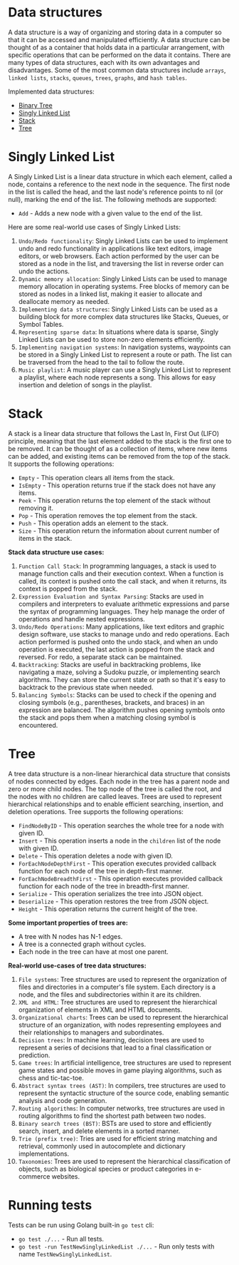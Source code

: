# Data structures

A data structure is a way of organizing and storing data in a computer so that it can be accessed and manipulated
efficiently. A data structure can be thought of as a container that holds data in a particular arrangement, with
specific operations that can be performed on the data it contains. There are many types of data structures, each with
its own advantages and disadvantages. Some of the most common data structures
include `arrays`, `linked lists`, `stacks`, `queues`, `trees`, `graphs`, and `hash tables`.

Implemented data structures:

- [Binary Tree](binary_tree.go)
- [Singly Linked List](singly_linked_list.go)
- [Stack](stack.go)
- [Tree](tree.go)

# Singly Linked List

A Singly Linked List is a linear data structure in which each element, called a node, contains a reference to the next
node in the sequence. The first node in the list is called the head, and the last node's reference points to nil (or
null), marking the end of the list. The following methods are supported:

- `Add` - Adds a new node with a given value to the end of the list.

Here are some real-world use cases of Singly Linked Lists:

1. `Undo/Redo functionality`: Singly Linked Lists can be used to implement undo and redo functionality in applications
   like text editors, image editors, or web browsers. Each action performed by the user can be stored as a node in the
   list, and traversing the list in reverse order can undo the actions.
2. `Dynamic memory allocation`: Singly Linked Lists can be used to manage memory allocation in operating systems. Free
   blocks of memory can be stored as nodes in a linked list, making it easier to allocate and deallocate memory as
   needed.
3. `Implementing data structures`: Singly Linked Lists can be used as a building block for more complex data structures
   like Stacks, Queues, or Symbol Tables.
4. `Representing sparse data`: In situations where data is sparse, Singly Linked Lists can be used to store non-zero
   elements efficiently.
5. `Implementing navigation systems`: In navigation systems, waypoints can be stored in a Singly Linked List to
   represent a route or path. The list can be traversed from the head to the tail to follow the route.
6. `Music playlist`: A music player can use a Singly Linked List to represent a playlist, where each node represents a
   song. This allows for easy insertion and deletion of songs in the playlist.

# Stack

A stack is a linear data structure that follows the Last In, First Out (LIFO) principle, meaning that the last element
added to the stack is the first one to be removed. It can be thought of as a collection of items, where new items can be
added, and existing items can be removed from the top of the stack. It supports the following operations:

- `Empty` - This operation clears all items from the stack.
- `IsEmpty` - This operation returns true if the stack does not have any items.
- `Peek` - This operation returns the top element of the stack without removing it.
- `Pop` - This operation removes the top element from the stack.
- `Push` - This operation adds an element to the stack.
- `Size` - This operation return the information about current number of items in the stack.

**Stack data structure use cases:**

1. `Function Call Stack`: In programming languages, a stack is used to manage function calls and their execution
   context. When a function is called, its context is pushed onto the call stack, and when it returns, its context is
   popped from the stack.
2. `Expression Evaluation and Syntax Parsing`: Stacks are used in compilers and interpreters to evaluate arithmetic
   expressions and parse the syntax of programming languages. They help manage the order of operations and handle nested
   expressions.
3. `Undo/Redo Operations`: Many applications, like text editors and graphic design software, use stacks to manage undo
   and redo operations. Each action performed is pushed onto the undo stack, and when an undo operation is executed, the
   last action is popped from the stack and reversed. For redo, a separate stack can be maintained.
4. `Backtracking`: Stacks are useful in backtracking problems, like navigating a maze, solving a Sudoku puzzle, or
   implementing search algorithms. They can store the current state or path so that it's easy to backtrack to the
   previous state when needed.
5. `Balancing Symbols`: Stacks can be used to check if the opening and closing symbols (e.g., parentheses, brackets, and
   braces) in an expression are balanced. The algorithm pushes opening symbols onto the stack and pops them when a
   matching closing symbol is encountered.

# Tree

A tree data structure is a non-linear hierarchical data structure that consists of nodes connected by edges. Each node
in the tree has a parent node and zero or more child nodes. The top node of the tree is called the root, and the nodes
with no children are called leaves. Trees are used to represent hierarchical relationships and to enable efficient
searching, insertion, and deletion operations. Tree supports the following operations:

- `FindNodeByID` - This operation searches the whole tree for a node with given ID.
- `Insert` - This operation inserts a node in the `children` list of the node with given ID.
- `Delete` - This operation deletes a node with given ID.
- `ForEachNodeDepthFirst` - This operation executes provided callback function for each node of the tree in depth-first
  manner.
- `ForEachNodeBreadthFirst` - This operation executes provided callback function for each node of the tree in
  breadth-first manner.
- `Serialize` - This operation serializes the tree into JSON object.
- `Deserialize` - This operation restores the tree from JSON object.
- `Height` - This operation returns the current height of the tree.

**Some important properties of trees are:**

- A tree with N nodes has N-1 edges.
- A tree is a connected graph without cycles.
- Each node in the tree can have at most one parent.

**Real-world use-cases of tree data structures:**

1. `File systems`: Tree structures are used to represent the organization of files and directories in a computer's file
   system. Each directory is a node, and the files and subdirectories within it are its children.
2. `XML and HTML`: Tree structures are used to represent the hierarchical organization of elements in XML and HTML
   documents.
3. `Organizational charts`: Trees can be used to represent the hierarchical structure of an organization, with nodes
   representing employees and their relationships to managers and subordinates.
4. `Decision trees`: In machine learning, decision trees are used to represent a series of decisions that lead to a
   final
   classification or prediction.
5. `Game trees`: In artificial intelligence, tree structures are used to represent game states and possible moves in
   game
   playing algorithms, such as chess and tic-tac-toe.
6. `Abstract syntax trees (AST)`: In compilers, tree structures are used to represent the syntactic structure of the
   source code, enabling semantic analysis and code generation.
7. `Routing algorithms`: In computer networks, tree structures are used in routing algorithms to find the shortest path
   between two nodes.
8. `Binary search trees (BST)`: BSTs are used to store and efficiently search, insert, and delete elements in a sorted
   manner.
9. `Trie (prefix tree)`: Tries are used for efficient string matching and retrieval, commonly used in autocomplete and
   dictionary implementations.
10. `Taxonomies`: Trees are used to represent the hierarchical classification of objects, such as biological species or
    product categories in e-commerce websites.

# Running tests

Tests can be run using Golang built-in `go test` cli:

- `go test ./...` - Run all tests.
- `go test -run TestNewSinglyLinkedList ./...` - Run only tests with name `TestNewSinglyLinkedList`.
